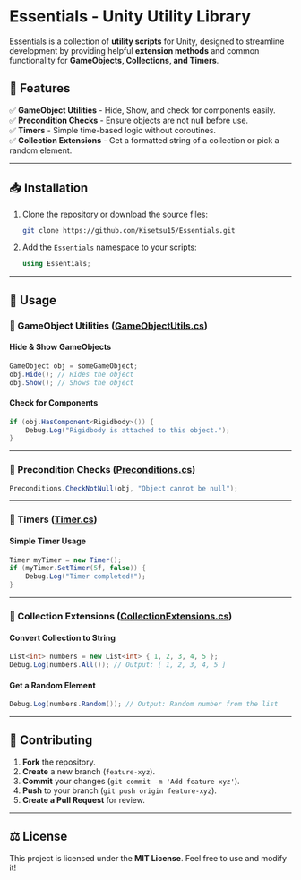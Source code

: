 # Essentials - Unity Utility Library

Essentials is a collection of **utility scripts** for Unity, designed to streamline development by providing helpful **extension methods** and common functionality for **GameObjects, Collections, and Timers**.

## 📌 Features

✅ **GameObject Utilities** - Hide, Show, and check for components easily.  
✅ **Precondition Checks** - Ensure objects are not null before use.  
✅ **Timers** - Simple time-based logic without coroutines.  
✅ **Collection Extensions** - Get a formatted string of a collection or pick a random element.

---

## 📥 Installation
1. Clone the repository or download the source files:
   ```sh
   git clone https://github.com/Kisetsu15/Essentials.git
   ```
2. Add the `Essentials` namespace to your scripts:
   ```csharp
   using Essentials;
   ```

---

## 🚀 Usage

### 🔹 GameObject Utilities ([GameObjectUtils.cs](GameObjectUtils.cs))
#### Hide & Show GameObjects
```csharp
GameObject obj = someGameObject;
obj.Hide(); // Hides the object
obj.Show(); // Shows the object
```
#### Check for Components
```csharp
if (obj.HasComponent<Rigidbody>()) {
    Debug.Log("Rigidbody is attached to this object.");
}
```

---

### 🔹 Precondition Checks ([Preconditions.cs](Preconditions.cs))
```csharp
Preconditions.CheckNotNull(obj, "Object cannot be null");
```

---

### 🔹 Timers ([Timer.cs](Timer.cs))
#### Simple Timer Usage
```csharp
Timer myTimer = new Timer();
if (myTimer.SetTimer(5f, false)) {
    Debug.Log("Timer completed!");
}
```

---

### 🔹 Collection Extensions ([CollectionExtensions.cs](CollectionExtensions.cs))
#### Convert Collection to String
```csharp
List<int> numbers = new List<int> { 1, 2, 3, 4, 5 };
Debug.Log(numbers.All()); // Output: [ 1, 2, 3, 4, 5 ]
```
#### Get a Random Element
```csharp
Debug.Log(numbers.Random()); // Output: Random number from the list
```

---

## 📜 Contributing
1. **Fork** the repository.
2. **Create** a new branch (`feature-xyz`).
3. **Commit** your changes (`git commit -m 'Add feature xyz'`).
4. **Push** to your branch (`git push origin feature-xyz`).
5. **Create a Pull Request** for review.

---

## ⚖️ License
This project is licensed under the **MIT License**. Feel free to use and modify it!

